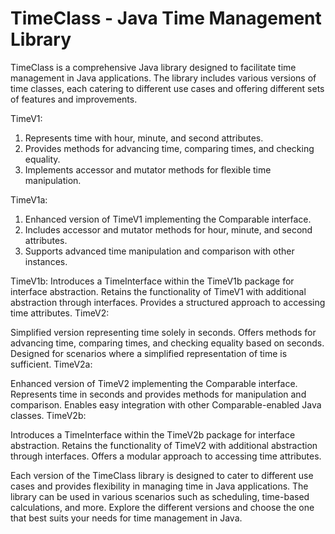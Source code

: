 # TimeClass - Java Time Management Library

TimeClass is a comprehensive Java library designed to facilitate time management in Java applications. The library includes various versions of time classes, each catering to different use cases and offering different sets of features and improvements.

TimeV1:
1) Represents time with hour, minute, and second attributes.
2) Provides methods for advancing time, comparing times, and checking equality.
3) Implements accessor and mutator methods for flexible time manipulation.

TimeV1a:
1) Enhanced version of TimeV1 implementing the Comparable interface.
2) Includes accessor and mutator methods for hour, minute, and second attributes.
3) Supports advanced time manipulation and comparison with other instances.

TimeV1b:
Introduces a TimeInterface within the TimeV1b package for interface abstraction.
Retains the functionality of TimeV1 with additional abstraction through interfaces.
Provides a structured approach to accessing time attributes.
TimeV2:

Simplified version representing time solely in seconds.
Offers methods for advancing time, comparing times, and checking equality based on seconds.
Designed for scenarios where a simplified representation of time is sufficient.
TimeV2a:

Enhanced version of TimeV2 implementing the Comparable interface.
Represents time in seconds and provides methods for manipulation and comparison.
Enables easy integration with other Comparable-enabled Java classes.
TimeV2b:

Introduces a TimeInterface within the TimeV2b package for interface abstraction.
Retains the functionality of TimeV2 with additional abstraction through interfaces.
Offers a modular approach to accessing time attributes.

Each version of the TimeClass library is designed to cater to different use cases and provides flexibility in managing time in Java applications. The library can be used in various scenarios such as scheduling, time-based calculations, and more. Explore the different versions and choose the one that best suits your needs for time management in Java.
